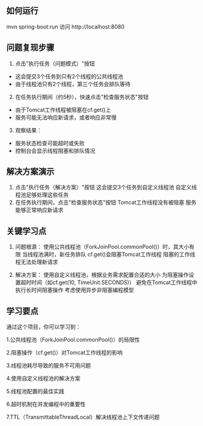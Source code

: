 ## 如何运行

mvn spring-boot:run
访问 http://localhost:8080

## 问题复现步骤
1. 点击"执行任务（问题模式）"按钮
- 这会提交3个任务到只有2个线程的公共线程池
- 由于线程池只有2个线程，第三个任务会排队等待
2. 在任务执行期间（约5秒），快速点击"检查服务状态"按钮
- 由于Tomcat工作线程被阻塞在cf.get()上
- 服务可能无法响应新请求，或者响应非常慢
3. 观察结果：
- 服务状态检查可能超时或失败
- 控制台会显示线程阻塞和排队情况

## 解决方案演示
1. 点击"执行任务（解决方案）"按钮
这会提交3个任务到自定义线程池
自定义线程池足够处理这些任务
2. 在任务执行期间，点击"检查服务状态"按钮
Tomcat工作线程没有被阻塞
服务能够正常响应新请求

## 关键学习点
1. 问题根源：
使用公共线程池（ForkJoinPool.commonPool()）时，其大小有限
当线程池满时，新任务排队
cf.get()会阻塞Tomcat工作线程
阻塞的工作线程无法处理新请求

2. 解决方案：
使用自定义线程池，根据业务需求配置合适的大小
为阻塞操作设置超时时间（如cf.get(10, TimeUnit.SECONDS)）
避免在Tomcat工作线程中执行长时间阻塞操作
考虑使用异步非阻塞编程模型

## 学习要点
通过这个项目，你可以学习到：

1.公共线程池（ForkJoinPool.commonPool()）的局限性

2.阻塞操作（cf.get()）对Tomcat工作线程的影响

3.线程池耗尽导致的服务不可用问题

4.使用自定义线程池的解决方案

5.线程池配置的最佳实践

6.超时机制在并发编程中的重要性

7.TTL（TransmittableThreadLocal）解决线程池上下文传递问题